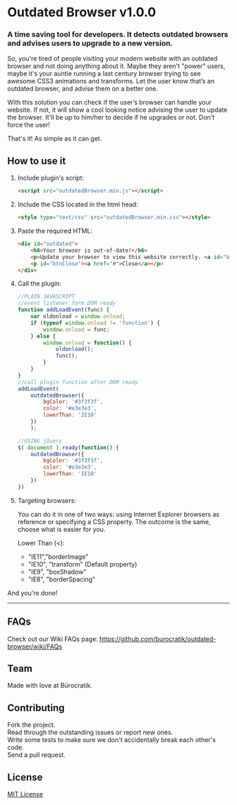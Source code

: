 # Outdated Browser v1.0.0

### A time saving tool for developers. It detects outdated browsers and advises users to upgrade to a new version.

So, you're tired of people visiting your modern website with an outdated browser and not doing anything about it.
Maybe they aren't "power" users, maybe it's your auntie running a last century browser trying to see awesome CSS3 animations and transforms. Let the user know that’s an outdated browser, and advise them on a better one.

With this solution you can check if the user’s browser can handle your website. If not, it will show a cool looking notice advising the user to update the browser. It'll be up to him/her to decide if he upgrades or not. Don't force the user!

That's it! As simple as it can get.


## How to use it


1. Include plugin's script:

    ```html
    <script src="outdatedBrowser.min.js"></script>
    ```

2. Include the CSS located in the html head:

    ```html
    <style type="text/css" src="outdatedBrowser.min.css"></style>
    ```

3. Paste the required HTML:

    ```html
    <div id="outdated">
        <h6>Your browser is out-of-date!</h6>
        <p>Update your browser to view this website correctly. <a id="btnUpdate" href="http://outdatedbrowser.com/">Update my browser now</a></p>
        <p id="btnClose"><a href="#">Close</a></p>
    </div>
    ```




4. Call the plugin:

    ```javascript
    //PLAIN JAVASCRIPT
    //event listener form DOM ready
    function addLoadEvent(func) {
        var oldonload = window.onload;
        if (typeof window.onload != 'function') {
            window.onload = func;
        } else {
            window.onload = function() {
                oldonload();
                func();
            }
        }
    }
    //call plugin function after DOM ready
    addLoadEvent(
        outdatedBrowser({
            bgColor: '#3f3f3f',
            color: '#e3e3e3',
            lowerThan: 'IE10'
        })
        );

    //USING jQuery
    $( document ).ready(function() {
        outdatedBrowser({
            bgColor: '#3f3f3f',
            color: '#e3e3e3',
            lowerThan: 'IE10'
        })
    })
    ```

5. Targeting browsers:

    You can do it in one of two ways: using Internet Explorer browsers as reference or specifying a CSS property. The outcome is the same, choose what is easier for you.


    Lower Than (<):
    * "IE11","borderImage"
    * "IE10", "transform" (Default property)
    * "IE9", "boxShadow"
    * "IE8", "borderSpacing"


And you're done!
***

<!--## Structure

The basic structure of the project is given in the following way:


    ├── demo/
    │   └── index.html
    ├── imgs/
    │   └── outdatedBrowser-close.gif
    ├── src/
    │   ├── jquery.easing.1.3.min.js
    │   ├── jquery.min.js
    │   ├── jquery.outdatedBrowser.js
    │   ├── jquery.outdatedBrowser.min.js
    │   └── outdatedBrowser.css-->


## FAQs

Check out our Wiki FAQs page: https://github.com/burocratik/outdated-browser/wiki/FAQs

## Team

Made with love at Bürocratik.


## Contributing

Fork the project.
<br>Read through the outstanding issues or report new ones.
<br>Write some tests to make sure we don't accidentally break each other's code.
<br>Send a pull request.


## License

[MIT License](http://zenorocha.mit-license.org/)
